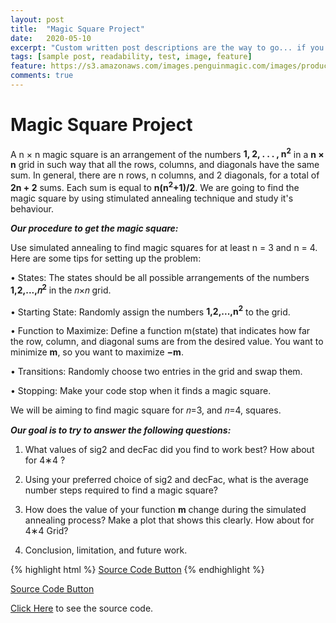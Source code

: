 ```yaml
---
layout: post
title:  "Magic Square Project"
date:   2020-05-10
excerpt: "Custom written post descriptions are the way to go... if you're not lazy."
tags: [sample post, readability, test, image, feature]
feature: https://s3.amazonaws.com/images.penguinmagic.com/images/products/original/16578a-5cacf03e85a00.png
comments: true
---
```


# Magic Square Project
A n × n magic square is an arrangement of the numbers **1, 2, . . . , n<sup>2</sup>** in a **n × n** grid in such way
that all the rows, columns, and diagonals have the same sum.
In general, there are n rows, n columns, and
2 diagonals, for a total of **2n + 2** sums. Each sum is equal to **n(n<sup>2</sup>+1)/2**. 
We are going to find the magic square by using stimulated annealing technique and study it's behaviour.

***Our procedure to get the magic square:***

Use simulated annealing to find magic squares for at least n = 3 and n = 4. Here are some tips for setting up the problem:

• States: The states should be all possible arrangements of the numbers  **1,2,...,𝑛<sup>2</sup>**  in the  𝑛×𝑛  grid.

• Starting State: Randomly assign the numbers  **1,2,...,n<sup>2</sup>**  to the grid.

• Function to Maximize: Define a function m(state) that indicates how far the row, column, and diagonal sums are from the desired value. You want to minimize **m**, so you want to maximize **−m**.

• Transitions: Randomly choose two entries in the grid and swap them.

• Stopping: Make your code stop when it finds a magic square.

We will be aiming to find magic square for 𝑛=3, and 𝑛=4, squares.

***Our goal is to try to answer the following questions:***

1) What values of sig2 and decFac did you find to work best? How about for  4∗4 ?

2) Using your preferred choice of sig2 and decFac, what is the average number steps required to find a magic square?

3) How does the value of your function **m** change during the simulated annealing process? Make a plot that shows this clearly. How about for  4∗4  Grid?

4) Conclusion, limitation, and future work. 

{% highlight html %}
<a href="#" class="btn btn-success">Source Code Button</a>
{% endhighlight %}

<div markdown="0"><a href="#" class="btn btn-success">Source Code Button</a></div>

[Click Here](https://github.com/gurungkshitij/MagicSquare/blob/master/magic_square_project_kshitij.py) to see the source code. 


